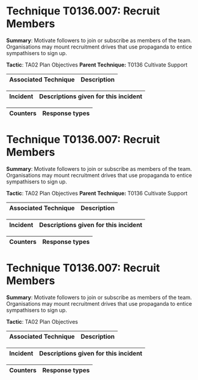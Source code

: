 # Technique T0136.007: Recruit Members

**Summary**: Motivate followers to join or subscribe as members of the team. Organisations may mount recruitment drives that use propaganda to entice sympathisers to sign up.   

**Tactic**: TA02 Plan Objectives **Parent Technique:** T0136 Cultivate Support


| Associated Technique | Description |
| --------- | ------------------------- |



| Incident | Descriptions given for this incident |
| -------- | -------------------- |



| Counters | Response types |
| -------- | -------------- |


# Technique T0136.007: Recruit Members

**Summary**: Motivate followers to join or subscribe as members of the team. Organisations may mount recruitment drives that use propaganda to entice sympathisers to sign up.   

**Tactic**: TA02 Plan Objectives **Parent Technique:** T0136 Cultivate Support


| Associated Technique | Description |
| --------- | ------------------------- |



| Incident | Descriptions given for this incident |
| -------- | -------------------- |



| Counters | Response types |
| -------- | -------------- |


# Technique T0136.007: Recruit Members

**Summary**: Motivate followers to join or subscribe as members of the team. Organisations may mount recruitment drives that use propaganda to entice sympathisers to sign up.   

**Tactic**: TA02 Plan Objectives


| Associated Technique | Description |
| --------- | ------------------------- |



| Incident | Descriptions given for this incident |
| -------- | -------------------- |



| Counters | Response types |
| -------- | -------------- |


